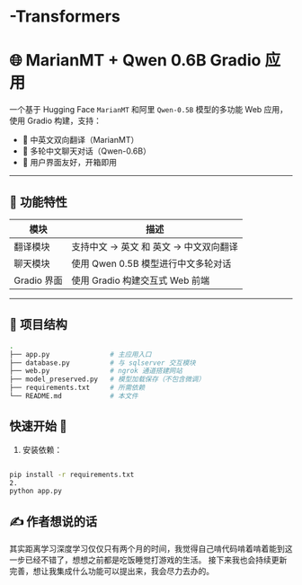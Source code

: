 # -Transformers
# 🌐 MarianMT + Qwen 0.6B Gradio 应用

一个基于 Hugging Face `MarianMT` 和阿里 `Qwen-0.5B` 模型的多功能 Web 应用，使用 Gradio 构建，支持：

- 🔁 中英文双向翻译（MarianMT）
- 💬 多轮中文聊天对话（Qwen-0.6B）
- 👤 用户界面友好，开箱即用

---

## 🚀 功能特性

| 模块        | 描述                                    |
|-------------|-----------------------------------------|
| 翻译模块     | 支持中文 → 英文 和 英文 → 中文双向翻译      |
| 聊天模块     | 使用 Qwen 0.5B 模型进行中文多轮对话         |
| Gradio 界面 | 使用 Gradio 构建交互式 Web 前端             |

---

## 🧱 项目结构

```bash
.
├── app.py               # 主应用入口
├── database.py          # 与 sqlserver 交互模块
├── web.py               # ngrok 通道搭建网站
├── model_preserved.py   # 模型加载保存（不包含微调）          
├── requirements.txt     # 所需依赖
└── README.md            # 本文件

```

## 快速开始 🚀

1. 安装依赖：
```bash

pip install -r requirements.txt
2.
python app.py

```

## ✍️ 作者想说的话
其实距离学习深度学习仅仅只有两个月的时间，我觉得自己啃代码啃着啃着能到这一步已经不错了，想想之前都是吃饭睡觉打游戏的生活。
接下来我也会持续更新完善，想让我集成什么功能可以提出来，我会尽力去办的。
